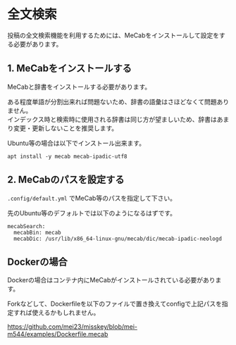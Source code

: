 # 全文検索

投稿の全文検索機能を利用するためには、MeCabをインストールして設定をする必要があります。

## 1. MeCabをインストールする

MeCabと辞書をインストールする必要があります。

ある程度単語が分割出来れば問題ないため、辞書の語彙はさほどなくて問題ありません。  
インデックス時と検索時に使用される辞書は同じ方が望ましいため、辞書はあまり変更・更新しないことを推奨します。

Ubuntu等の場合は以下でインストール出来ます。
```
apt install -y mecab mecab-ipadic-utf8
```

## 2. MeCabのパスを設定する

`.config/default.yml` でMeCab等のパスを指定して下さい。

先のUbuntu等のデフォルトでは以下のようになるはずです。
```
mecabSearch:
  mecabBin: mecab
  mecabDic: /usr/lib/x86_64-linux-gnu/mecab/dic/mecab-ipadic-neologd
```

## Dockerの場合

Dockerの場合はコンテナ内にMeCabがインストールされている必要があります。

Forkなどして、Dockerfileを以下のファイルで置き換えてconfigで上記パスを指定すれば使えるかもしれません。

https://github.com/mei23/misskey/blob/mei-m544/examples/Dockerfile.mecab
